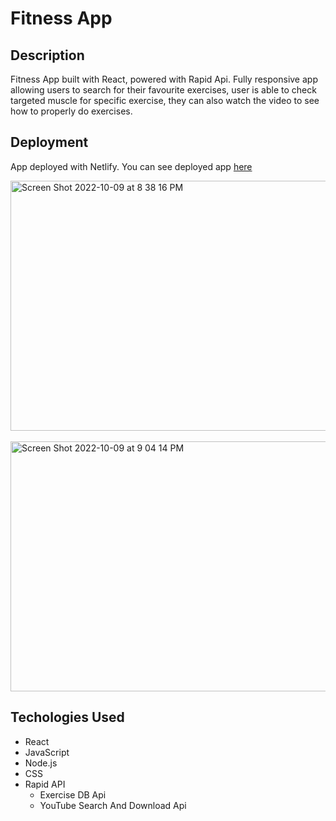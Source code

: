 # Fitness App

## Description

Fitness App built with React, powered with Rapid Api. Fully responsive app allowing users to search for their favourite exercises, user is able to check targeted muscle for specific exercise, they can also watch the video to see how to properly do exercises.

## Deployment
App deployed with Netlify.
You can see deployed app [here](https://jsm-fitness-app.netlify.app/)





<img width="1440" alt="Screen Shot 2022-10-09 at 8 38 16 PM" src="https://user-images.githubusercontent.com/89114955/194787230-3c97ff34-45d4-4068-ad8e-be09ce3a586c.png" height="400em">
&nbsp;
&nbsp;
<img width="1120" alt="Screen Shot 2022-10-09 at 9 04 14 PM" src="https://user-images.githubusercontent.com/89114955/194787865-735f0ce0-eb88-4039-9f2d-637ddb915415.png" height="400em">


## Techologies Used

* React
* JavaScript
* Node.js
* CSS
* Rapid API
  * Exercise DB Api
  * YouTube Search And Download Api
